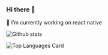 ### Hi there 👋

 🔭 I’m currently working on react native

![Github stats](https://github-readme-stats.vercel.app/api?username=htkaya07&theme=highcontrast&show_icons=true&count_private=true)

![Top Languages Card](https://github-readme-stats.vercel.app/api/top-langs/?username=htkaya07&layout=compact)


<!--
**htkaya07/htkaya07** is a ✨ _special_ ✨ repository because its `README.md` (this file) appears on your GitHub profile.

Here are some ideas to get you started:

![Top Languages Card](https://github-readme-stats.vercel.app/api/top-langs/?username=htkaya07)



![Top Languages Card](https://github-readme-stats.vercel.app/api/top-langs/?username=htkaya07)

- 🔭 I’m currently working on ...
- 🌱 I’m currently learning ...
- 👯 I’m looking to collaborate on ...
- 🤔 I’m looking for help with ...
- 💬 Ask me about ...
- 📫 How to reach me: ...
- 😄 Pronouns: ...
- ⚡ Fun fact: ...
-->
